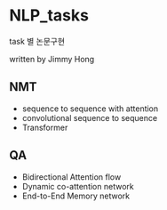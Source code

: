 # NLP_tasks

task 별 논문구현


written by Jimmy Hong 

## NMT 
- sequence to sequence with attention 
- convolutional sequence to sequence
- Transformer 


## QA
- Bidirectional Attention flow
- Dynamic co-attention network
- End-to-End Memory network






